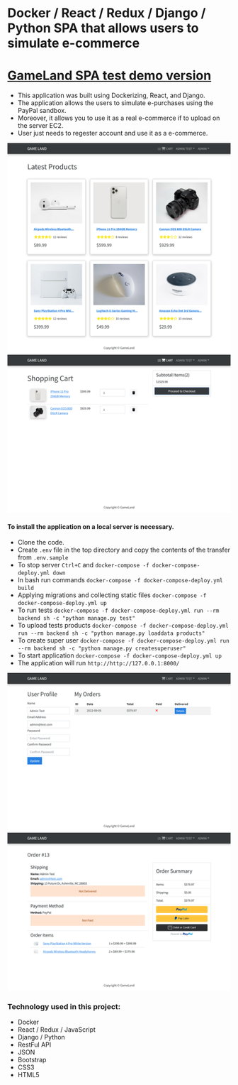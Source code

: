 # Docker / React / Redux / Django / Python SPA that allows users to simulate e-commerce

# [GameLand SPA test demo version](https://ambercity-demo.herokuapp.com/)

- This application was built using Dockerizing, React, and Django. 
- The application allows the users to simulate e-purchases using the PayPal sandbox. 
- Moreover, it allows you to use it as a real e-commerce if to upload on the server EC2. 
- User just needs to regester account and use it as a e-commerce.

<img src="https://raw.githubusercontent.com/Spartak-Belov-Floresku/react_django_docker_project/main/images/first_screen.png">

<img src="https://raw.githubusercontent.com/Spartak-Belov-Floresku/react_django_docker_project/main/images/second_screen.png">

#### To install the application on a local server is necessary.
- Clone the code.
- Create ```.env``` file in the top directory and copy the contents of the transfer from ```.env.sample```
- To stop server ```Ctrl+C``` and ```docker-compose -f docker-compose-deploy.yml down```
- In bash run commands ```docker-compose -f docker-compose-deploy.yml build``` 
- Applying migrations and collecting static files ```docker-compose -f docker-compose-deploy.yml up```
- To run tests ```docker-compose -f docker-compose-deploy.yml run --rm backend sh -c "python manage.py test"```
- To upload tests products ```docker-compose -f docker-compose-deploy.yml run --rm backend sh -c "python manage.py loaddata products"```
- To create super user ```docker-compose -f docker-compose-deploy.yml run --rm backend sh -c "python manage.py createsuperuser"```
- To start application ```docker-compose -f docker-compose-deploy.yml up```
- The application will run ```http://http://127.0.0.1:8000/```

<img src="https://raw.githubusercontent.com/Spartak-Belov-Floresku/react_django_docker_project/main/images/third_screen.png">

<img src="https://raw.githubusercontent.com/Spartak-Belov-Floresku/react_django_docker_project/main/images/fourth_screen.png">

### Technology used in this project:
- Docker
- React / Redux / JavaScript
- Django / Python
- RestFul API
- JSON
- Bootstrap
- CSS3
- HTML5

